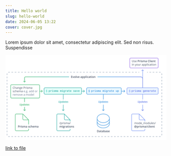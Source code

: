 ```yaml
---
title: Hello world
slug: hello-world
date: 2024-06-05 13:22
cover: cover.jpg
---
```


Lorem ipsum dolor sit amet, consectetur adipiscing elit. Sed non risus. Suspendisse

![some image](img.png)

[link to file](plain.txt)
